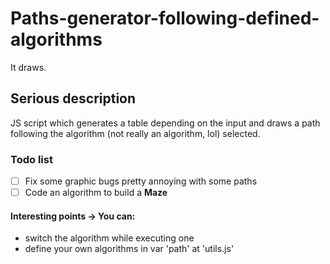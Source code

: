 # Paths-generator-following-defined-algorithms
It draws.

## Serious description
JS script which generates a table depending on the input and draws a path following the algorithm (not really an algorithm, lol) selected.

### Todo list
- [ ] Fix some graphic bugs pretty annoying with some paths
- [ ] Code an algorithm to build a **Maze**

#### Interesting points -> You can:
* switch the algorithm while executing one
* define your own algorithms in var 'path' at 'utils.js'
